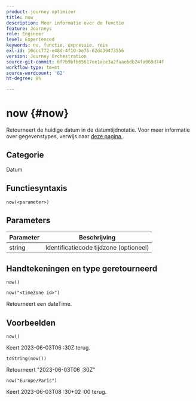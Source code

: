 ```yaml
---
product: journey optimizer
title: now
description: Meer informatie over de functie
feature: Journeys
role: Engineer
level: Experienced
keywords: nu, functie, expressie, reis
exl-id: 16dcc772-e48d-4f10-be75-62dd39473556
version: Journey Orchestration
source-git-commit: 6f7b9bfb65617ee1ace3a2faaebdb24fa068d74f
workflow-type: tm+mt
source-wordcount: '62'
ht-degree: 8%

---
```


# now {#now}

Retourneert de huidige datum in de datumtijdnotatie. Voor meer informatie over gegevenstypes, verwijs naar [ deze pagina ](../expression/data-types.md).

## Categorie

Datum

## Functiesyntaxis

`now(<parameter>)`

## Parameters

| Parameter | Beschrijving |
|--- |--- |
| string | Identificatiecode tijdzone (optioneel) |

## Handtekeningen en type geretourneerd

`now()`

`now("<timeZone id>")`

Retourneert een dateTime.

## Voorbeelden

`now()`

Keert 2023-06-03T06 :30Z terug.

`toString(now())`

Retourneert &quot;2023-06-03T06 :30Z&quot;

`now("Europe/Paris")`

Keert 2023-06-03T08 :30+02 :00 terug.
